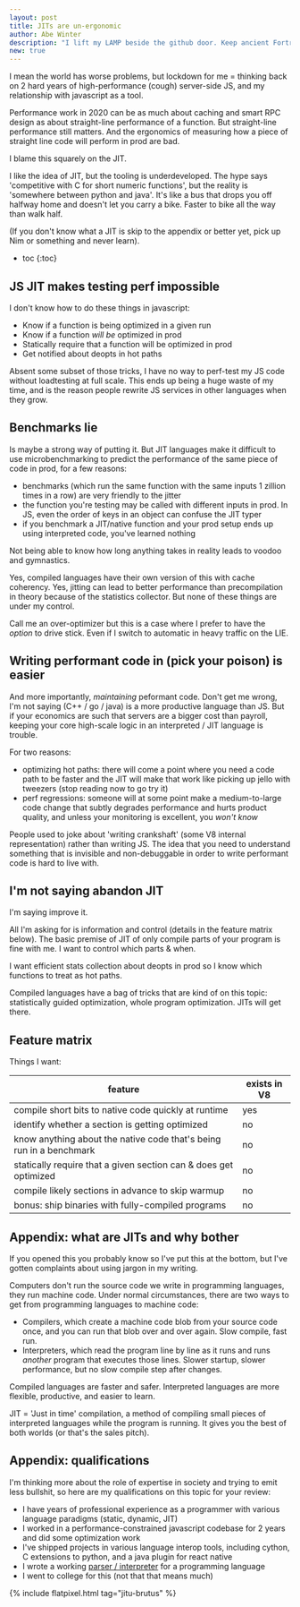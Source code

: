 ```yaml
---
layout: post
title: JITs are un-ergonomic
author: Abe Winter
description: "I lift my LAMP beside the github door. Keep ancient Fortran your storied numeric libs cries she. Give me your interpreted, your slow, the wretched refuse of your (insert pun for 'teeming shore')."
new: true
---
```


I mean the world has worse problems,
but lockdown for me = thinking back on 2 hard years of high-performance (cough) server-side JS,
and my relationship with javascript as a tool.

Performance work in 2020 can be as much about caching and smart RPC design as about straight-line performance of a function.
But straight-line performance still matters.
And the ergonomics of measuring how a piece of straight line code will perform in prod are bad.

I blame this squarely on the JIT.

I like the idea of JIT, but the tooling is underdeveloped.
The hype says 'competitive with C for short numeric functions',
but the reality is 'somewhere between python and java'.
It's like a bus that drops you off halfway home and doesn't let you carry a bike.
Faster to bike all the way than walk half.

(If you don't know what a JIT is skip to the appendix or better yet, pick up Nim or something and never learn).

* toc
{:toc}

## JS JIT makes testing perf impossible

I don't know how to do these things in javascript:

* Know if a function is being optimized in a given run
* Know if a function *will be* optimized in prod
* Statically require that a function will be optimized in prod
* Get notified about deopts in hot paths

Absent some subset of those tricks, I have no way to perf-test my JS code without loadtesting at full scale.
This ends up being a huge waste of my time, and is the reason people rewrite JS services in other languages when they grow.

## Benchmarks lie

Is maybe a strong way of putting it.
But JIT languages make it difficult to use microbenchmarking to predict the performance of the same piece of code in prod,
for a few reasons:

* benchmarks (which run the same function with the same inputs 1 zillion times in a row) are very friendly to the jitter
* the function you're testing may be called with different inputs in prod. In JS, even the order of keys in an object can confuse the JIT typer
* if you benchmark a JIT/native function and your prod setup ends up using interpreted code, you've learned nothing

Not being able to know how long anything takes in reality leads to voodoo and gymnastics.

Yes, compiled languages have their own version of this with cache coherency.
Yes, jitting can lead to better performance than precompilation in theory because of the statistics collector.
But none of these things are under my control.

Call me an over-optimizer but this is a case where I prefer to have the *option* to drive stick.
Even if I switch to automatic in heavy traffic on the LIE.

## Writing performant code in (pick your poison) is easier

And more importantly, *maintaining* peformant code.
Don't get me wrong, I'm not saying (C++ / go / java) is a more productive language than JS.
But if your economics are such that servers are a bigger cost than payroll, keeping your core high-scale logic in an interpreted / JIT language is trouble.

For two reasons:

* optimizing hot paths: there will come a point where you need a code path to be faster and the JIT will make that work like picking up jello with tweezers (stop reading now to go try it)
* perf regressions: someone will at some point make a medium-to-large code change that subtly degrades performance and hurts product quality, and unless your monitoring is excellent, you *won't know*

People used to joke about 'writing crankshaft' (some V8 internal representation) rather than writing JS.
The idea that you need to understand something that is invisible and non-debuggable in order to write performant code is hard to live with.

## I'm not saying abandon JIT

I'm saying improve it.

All I'm asking for is information and control (details in the feature matrix below).
The basic premise of JIT of only compile parts of your program is fine with me.
I want to control which parts & when.

I want efficient stats collection about deopts in prod so I know which functions to treat as hot paths.

Compiled languages have a bag of tricks that are kind of on this topic:
statistically guided optimization, whole program optimization.
JITs will get there.

## Feature matrix

Things I want:

feature | exists in V8
---|---
compile short bits to native code quickly at runtime | yes
identify whether a section is getting optimized | no
know anything about the native code that's being run in a benchmark | no
statically require that a given section can & does get optimized | no
compile likely sections in advance to skip warmup | no
bonus: ship binaries with fully-compiled programs | no

## Appendix: what are JITs and why bother

If you opened this you probably know so I've put this at the bottom, but I've gotten complaints about using jargon in my writing.

Computers don't run the source code we write in programming languages, they run machine code.
Under normal circumstances, there are two ways to get from programming languages to machine code:

* Compilers, which create a machine code blob from your source code once, and you can run that blob over and over again. Slow compile, fast run.
* Interpreters, which read the program line by line as it runs and runs *another* program that executes those lines. Slower startup, slower performance, but no slow compile step after changes.

Compiled languages are faster and safer. Interpreted languages are more flexible, productive, and easier to learn.

JIT = 'Just in time' compilation, a method of compiling small pieces of interpreted languages while the program is running. It gives you the best of both worlds (or that's the sales pitch).

## Appendix: qualifications

I'm thinking more about the role of expertise in society and trying to emit less bullshit, so here are my qualifications on this topic for your review:

* I have years of professional experience as a programmer with various language paradigms (static, dynamic, JIT)
* I worked in a performance-constrained javascript codebase for 2 years and did some optimization work
* I've shipped projects in various language interop tools, including cython, C extensions to python, and a java plugin for react native
* I wrote a working [parser / interpreter](https://github.com/abe-winter/pg13-py) for a programming language
* I went to college for this (not that that means much)

{% include flatpixel.html tag="jitu-brutus" %}
